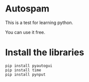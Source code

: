 # Autospam

This is a test for learning python.

You can use it free.

# Install the libraries
```
pip install pyautogui
pip install time
pip install pynput
```

